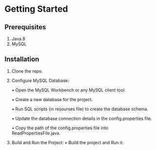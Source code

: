 
# Getting Started
## Prerequisites
1. Java 8
2. MySQL

## Installation
1. Clone the repo.
2. Configure MySQL Database:
   
   • Open the MySQL Workbench or any MySQL client tool.
   
   • Create a new database for the project.
   
   • Run SQL scripts (in resourses file) to create the database schema.
   
   • Update the database connection details in the config.properties file.

   • Copy the path of the config.properties file into ReadPropertiesFile.java.
   
4. Build and Run the Project:
   • Build the project and Run it.

   
